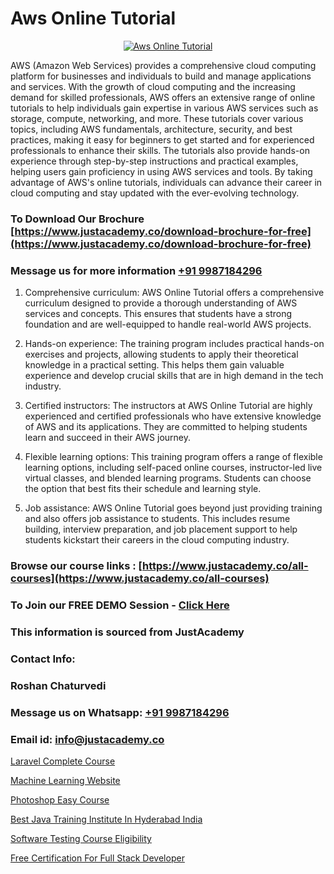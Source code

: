 # Aws Online Tutorial

<p align="center">
  <a href="https://justacademy.co/course-detail/microsoft-azure-training">
    <img src="https://justacademy.co/storage2/course_image/1708336833_course_image.png" alt="Aws Online Tutorial">
  </a>
</p>


AWS (Amazon Web Services) provides a comprehensive cloud computing platform for businesses and individuals to build and manage applications and services. With the growth of cloud computing and the increasing demand for skilled professionals, AWS offers an extensive range of online tutorials to help individuals gain expertise in various AWS services such as storage, compute, networking, and more. These tutorials cover various topics, including AWS fundamentals, architecture, security, and best practices, making it easy for beginners to get started and for experienced professionals to enhance their skills. The tutorials also provide hands-on experience through step-by-step instructions and practical examples, helping users gain proficiency in using AWS services and tools. By taking advantage of AWS's online tutorials, individuals can advance their career in cloud computing and stay updated with the ever-evolving technology.
### To Download Our Brochure [https://www.justacademy.co/download-brochure-for-free](https://www.justacademy.co/download-brochure-for-free)
### Message us for more information [+91 9987184296](https://api.whatsapp.com/send?phone=919987184296)
1) Comprehensive curriculum: AWS Online Tutorial offers a comprehensive curriculum designed to provide a thorough understanding of AWS services and concepts. This ensures that students have a strong foundation and are well-equipped to handle real-world AWS projects.

2) Hands-on experience: The training program includes practical hands-on exercises and projects, allowing students to apply their theoretical knowledge in a practical setting. This helps them gain valuable experience and develop crucial skills that are in high demand in the tech industry.

3) Certified instructors: The instructors at AWS Online Tutorial are highly experienced and certified professionals who have extensive knowledge of AWS and its applications. They are committed to helping students learn and succeed in their AWS journey.

4) Flexible learning options: This training program offers a range of flexible learning options, including self-paced online courses, instructor-led live virtual classes, and blended learning programs. Students can choose the option that best fits their schedule and learning style.

5) Job assistance: AWS Online Tutorial goes beyond just providing training and also offers job assistance to students. This includes resume building, interview preparation, and job placement support to help students kickstart their careers in the cloud computing industry.

### Browse our course links : [https://www.justacademy.co/all-courses](https://www.justacademy.co/all-courses) 
### To Join our FREE DEMO Session - [Click Here](https://www.justacademy.co/register-for-course-demo)


### This information is sourced from JustAcademy
### Contact Info:
### Roshan Chaturvedi
### Message us on Whatsapp: [+91 9987184296](https://api.whatsapp.com/send?phone=919987184296)
### Email id: [info@justacademy.co](mailto:info@justacademy.co)
                
[Laravel Complete Course](https://www.linkedin.com/pulse/laravel-complete-course-justacademy-san-jose-aq2xf?trackingId=Ql5Ln7S6earqDmC3JBnT4g%3D%3D&lipi=urn%3Ali%3Apage%3Ad_flagship3_company_admin%3BmFqei9z9R2q6luNOEZ8Z4A%3D%3D)

[Machine Learning Website](https://www.linkedin.com/pulse/machine-learning-website-justacademy-london-d4ahf?trackingId=SzXf5Kyidka10EocrU1Sfg%3D%3D&lipi=urn%3Ali%3Apage%3Ad_flagship3_company_admin%3BktV9tJs7QaWTumhj4BQ9XQ%3D%3D)

[Photoshop Easy Course](https://medium.com/@ranemanish460/photoshop-easy-course-5d2a87f8ce08)

[Best Java Training Institute In Hyderabad India](https://medium.com/@kumarishimmi99/best-java-training-institute-in-hyderabad-india-e2692d73a3c9)

[Software Testing Course Eligibility](https://justacademyin.github.io/justacademy/software-testing-course-eligibility)

[Free Certification For Full Stack Developer](https://justacademyin.github.io/Articles/Free-Certification-For-Full-Stack-Developer)


